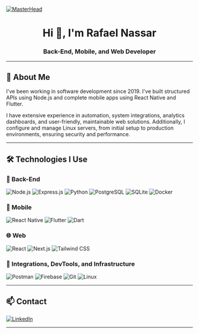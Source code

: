 [![MasterHead](https://user-images.githubusercontent.com/10498744/210012254-234538ff-d198-48aa-8964-37e6fd45d227.gif)](https://github.com/rafaelnassar)

<h1 align="center">Hi 👋, I'm Rafael Nassar</h1>
<h3 align="center">Back-End, Mobile, and Web Developer</h3>

---

## 🧠 About Me

I've been working in software development since 2019. I've built structured APIs using Node.js and complete mobile apps using React Native and Flutter.

I have extensive experience in automation, system integrations, analytics dashboards, and user-friendly, maintainable web solutions. Additionally, I configure and manage Linux servers, from initial setup to production environments, ensuring security and performance.

---

## 🛠️ Technologies I Use

### 🔧 Back-End
![Node.js](https://img.shields.io/badge/-Node.js-05122A?style=flat&logo=node.js)
![Express.js](https://img.shields.io/badge/-Express.js-05122A?style=flat&logo=express)
![Python](https://img.shields.io/badge/-Python-05122A?style=flat&logo=python)
![PostgreSQL](https://img.shields.io/badge/-PostgreSQL-05122A?style=flat&logo=postgresql)
![SQLite](https://img.shields.io/badge/-SQLite-05122A?style=flat&logo=sqlite)
![Docker](https://img.shields.io/badge/-Docker-05122A?style=flat&logo=docker)

### 📱 Mobile
![React Native](https://img.shields.io/badge/-React%20Native-05122A?style=flat&logo=react)
![Flutter](https://img.shields.io/badge/-Flutter-05122A?style=flat&logo=flutter)
![Dart](https://img.shields.io/badge/-Dart-05122A?style=flat&logo=dart)

### 🌐 Web
![React](https://img.shields.io/badge/-React.js-05122A?style=flat&logo=react)
![Next.js](https://img.shields.io/badge/-Next.js-05122A?style=flat&logo=next.js)
![Tailwind CSS](https://img.shields.io/badge/-TailwindCSS-05122A?style=flat&logo=tailwind-css)

### 🔗 Integrations, DevTools, and Infrastructure
![Postman](https://img.shields.io/badge/-Postman-05122A?style=flat&logo=postman)
![Firebase](https://img.shields.io/badge/-Firebase-05122A?style=flat&logo=firebase)
![Git](https://img.shields.io/badge/-Git-05122A?style=flat&logo=git)
![Linux](https://img.shields.io/badge/-Linux-05122A?style=flat&logo=linux)

---

## 📫 Contact

[![LinkedIn](https://img.shields.io/badge/-LinkedIn-05122A?style=flat&logo=linkedin)](https://www.linkedin.com/in/rafael-nassar-2a3637287)

---
